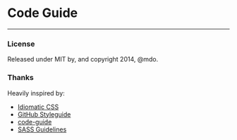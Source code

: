 # Code Guide

---

### License

Released under MIT by, and copyright 2014, @mdo.

### Thanks

Heavily inspired by:
* [Idiomatic CSS](https://github.com/necolas/idiomatic-css)  
* [GitHub Styleguide](http://github.com/styleguide)  
* [code-guide](http://mdo.github.io/code-guide)  
* [SASS Guidelines](http://sass-guidelin.es/#scss-lint)  
